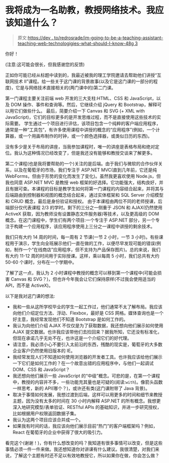 # 我将成为一名助教，教授网络技术。我应该知道什么？

> 原文:[https://dev . to/redrosrade/im-going-to-be-a-teaching-assistant-teaching-web-technologigies-what-should-I-know-48g 3](https://dev.to/redroserade/im-going-to-be-a-teaching-assistant-teaching-web-technlogogies-what-should-i-know-48g3)

你好！

(注意:这可能会很长，但我感谢您的反馈)

正如你可能已经从标题中读到的，我最近被我的理工学院邀请去帮助他们讲授“互联网技术 II”课程。给一些关于这门课的背景故事(以及它是这门课的一部分的程度)，它是与网络技术直接相关的(两门课中的)第二门课。

第一门课程主要关注前端 web 开发的三大支柱:HTML、CSS 和 JavaScript，以及 DOM 操作、事件和查询等。然后，它继续介绍 jQuery 和 Bootstrap，解释可以用它们做些什么。
最后，简要介绍一下 Canvas 和 SVG (+ XML with JavaScript)，它们的目标更多的是开发思维过程，而不是直接使用这些技术的实际需要。
学生通过一个项目进行评估，该项目包含一个纯粹的客户端应用程序，通常是一种“工具包”，有许多使用课程中讲授的概念的“应用程序”(例如，一个计算器，或一个用画布制作的时钟，或一个颜色选择器，或类似日历的东西)。

没有多少是关于布局的讲座，当我参加课程时，唯一的讲座是表格布局和绝对定位。我认为这种情况已经改变了，但是我还没有能够和教授交谈来了解更多。

第二个课程(也是我将要帮助的一个)关注的是后端。由于我们与微软的合作伙伴关系，以及在葡萄牙的市场，我们专注于 ASP.NET MVC(直到几年前，它还是纯 WebForms，但由于形势的变化而发生了变化)。虽然我更喜欢使用 Node.js，但我也同意 ASP.NET MVC 是教授 web 框架的好选择。它功能强大，结构良好，并且有据可查。本课程的目标是教学生如何将第一门课程的内容结合起来，并将其与后端路由到控制器和视图的概念结合起来，通过实体框架和 SQL Server 介绍模型和 CRUD 概念，最后是身份验证和授权。
由于本课程由两位不同的老师授课，后端部分仅代表课程 2/3 的学时。剩下的三分之一侧重于 JSON 和 AJAX(仍然使用 ActiveX 获取，因为教师没有设置静态文件服务器)等技术，以及更高级的 DOM 概念。在这门课程中，学生们有两个项目:一个专注于 ASP.NET 部分，另一个专注于构建一个应用程序，该应用程序使用上三分之一课程中讲授的剩余技术。

我们只有大约 14 周的时间，每一周有 2 节课(一节 2 小时，一节 3 小时)。有些课程用于演示，学生向全班展示他们一直在做的工作，以便尽早发现可能的错误(例如，制作一个“在线商店”应用程序，但不支持为产品保存图片)。总的来说，我们有大约 11-12 周的时间用于实际授课。这样，乘以每周 5 小时，我们总共有大约 50-60 个课时，分布在一个学期中。

了解了这一点，我认为 2 小时课程中教授的概念可以移到第一个课程中(可能会损害 Canvas 和 SVG？)，但也许今年我会让它们保持原样(不过我会使用适当的 API，而不是 ActiveX)。

以下是我对这门课的想法:

*   我和一些从这所学校毕业的学生一起工作过，他们通常不太了解布局。我应该向他们介绍定位方法、浮动、Flexbox，最好是 CSS 网格。媒体查询也是一个好主意，我经常发现他们不知道 Bootstrap 是如何工作的。
*   我认为向他们介绍 AJAX 不仅仅是为了获取数据，我还想向他们展示如何使用 AJAX 提交数据。也许我应该带他们去捡回来？据我所知，它还没有标准化，但现在承诺几乎无处不在，也许这是一个介绍它们的好代理。
*   请注意，我必须小心不要引入太前沿的东西，残酷的现实是，葡萄牙的大多数企业客户仍然使用旧版本的 IE。
*   我经常发现人们不知道如何使用浏览器的开发者工具。也许我应该给他们展示一下它们是如何工作的？在一个故意出错的应用程序中，与他们一起调试 DOM、CSS 和 JavaScript？
*   我还想向他们展示一些 JavaScript 的“中级”概念。可悲的是，在第一个课程中，教授的内容并不多，一些功能充其量也是可疑的(阅读:`with`)。像箭头函数一样思考，新的 API(哪个？)，或许还有类(这门课附带了 Java 背景)。
*   取决于事情如何发展，我想过渡到后端，这样可以用更多的时间和细节来教授主题，因为没有太多的时间在 30 小时内解释 ASP.NET 的所有概念。我想更深入地研究模型/表单验证、RESTful APIs 的基础知识，并进一步研究授权，比如根据用户权限返回数据子集。
*   我认为这两个项目应该合并成一个。
*   如果我有时间的话，我应该向他们展示目前“热门”的客户端框架吗？例如，React 在葡萄牙的企业中获得了很大的吸引力。

看完这个(谢谢！)，你有什么想改变的吗？我知道有很多事情可以改变，但是这些事情必须一件一件来做。我还想知道你对讲课有什么建议。我很清楚，对我们来说，了解这个主题有时还不足以有效地教授它，所以如果你在做，你会怎么做？